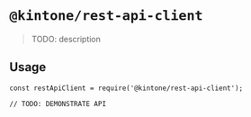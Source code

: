 # `@kintone/rest-api-client`

> TODO: description

## Usage

```
const restApiClient = require('@kintone/rest-api-client');

// TODO: DEMONSTRATE API
```
